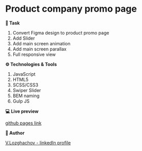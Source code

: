 # Product company promo page

**📝 Task**
1. Convert Figma design to product promo page
2. Add Slider
3. Add main screen animation
4. Add main screen parallax
5. Full responsive view

**⚙ Technologies & Tools**
1. JavaScript
2. HTML5
3. SCSS/CSS3
4. Swiper Slider
5. BEM naming
6. Gulp JS

**💻 Live preview**

[github pages link](https://valerii-frontend.github.io/lesniczowka/)


**👤 Author**

[V.Lozghachov - linkedIn profile](https://www.linkedin.com/in/valerii-lozghachov/)
